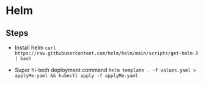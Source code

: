 # Helm
## Steps
- Install helm `curl https://raw.githubusercontent.com/helm/helm/main/scripts/get-helm-3 | bash`

- Super hi-tech deployment command `helm template . -f values.yaml > applyMe.yaml && kubectl apply -f applyMe.yaml`


